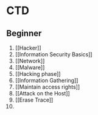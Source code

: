 # CTD
## Beginner
1. [[Hacker]]
2. [[Information Security Basics]]
3. [[Network]]
4. [[Malware]]
5. [[Hacking phase]]
6. [[Information Gathering]]
7. [[Maintain access rights]]
8. [[Attack on the Host]]
9. [[Erase Trace]]
10. 

